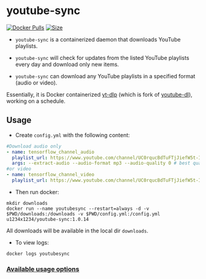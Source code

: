 # youtube-sync

[![Docker Pulls](https://img.shields.io/docker/cloud/build/u1234x1234/youtube-sync.svg?style=flat-square)](https://hub.docker.com/r/u1234x1234/youtube-sync/)
[![Size](https://badgen.net/docker/size/u1234x1234/youtube-sync/1.0.12/arm64)](https://hub.docker.com/r/u1234x1234/youtube-sync/)


* `youtube-sync` is a containerized daemon that downloads YouTube playlists.

* `youtube-sync` will check for updates from the listed YouTube playlists every day and download only new items.

* `youtube-sync` can download any YouTube playlists in a specified format (audio or video).


Essentially, it is Docker containerized [yt-dlp](https://github.com/yt-dlp/yt-dlp) (which is fork of [youtube-dl](https://github.com/rg3/youtube-dl/)), working on a schedule.

## Usage

* Create `config.yml` with the following content:
```yaml
#Download audio only
- name: tensorflow_channel_audio
  playlist_url: https://www.youtube.com/channel/UC0rqucBdTuFTjJiefW5t-IQ/videos
  args: --extract-audio --audio-format mp3 --audio-quality 0 # best quality
#or video
- name: tensorflow_channel_video
  playlist_url: https://www.youtube.com/channel/UC0rqucBdTuFTjJiefW5t-IQ/videos
```

* Then run docker:
```
mkdir downloads
docker run --name youtubesync --restart=always -d -v $PWD/downloads:/downloads -v $PWD/config.yml:/config.yml u1234x1234/youtube-sync:1.0.14
```
All downloads will be available in the local dir `downloads`.

* To view logs:
```
docker logs youtubesync
```


### [Available usage options](https://github.com/yt-dlp/yt-dlp#usage-and-options)
